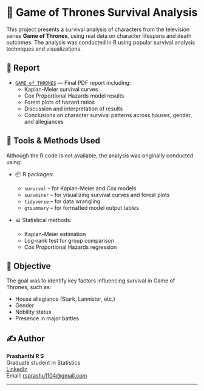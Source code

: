 # 🐉 Game of Thrones Survival Analysis

This project presents a survival analysis of characters from the television series **Game of Thrones**, using real data on character lifespans and death outcomes. The analysis was conducted in R using popular survival analysis techniques and visualizations.

## 📄 Report

- [`GAME of THRONES`](./GAME_of_THRONES.pdf) — Final PDF report including:
  - Kaplan-Meier survival curves
  - Cox Proportional Hazards model results
  - Forest plots of hazard ratios
  - Discussion and interpretation of results
  - Conclusions on character survival patterns across houses, gender, and allegiances

## 🧰 Tools & Methods Used

Although the R code is not available, the analysis was originally conducted using:

- 📦 R packages:
  - `survival` – for Kaplan-Meier and Cox models
  - `survminer` – for visualizing survival curves and forest plots
  - `tidyverse` – for data wrangling
  - `gtsummary` – for formatted model output tables

- 📊 Statistical methods:
  - Kaplan-Meier estimation
  - Log-rank test for group comparison
  - Cox Proportional Hazards regression

## 🎯 Objective

The goal was to identify key factors influencing survival in Game of Thrones, such as:
- House allegiance (Stark, Lannister, etc.)
- Gender
- Nobility status
- Presence in major battles

## ✍️ Author

**Prashanthi R S**  
Graduate student in Statistics  
[LinkedIn](https://www.linkedin.com/in/prashanthirs)  
Email: rsprashu1104@gmail.com

---

